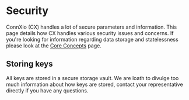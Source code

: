 # Security

ConnXio (CX) handles a lot of secure parameters and information. This page details how CX handles various security issues and concerns. If you're looking for information regarding data storage and statelessness please look at the [Core Concepts](/Core-Concepts) page.

## Storing keys

All keys are stored in a secure storage vault. We are loath to divulge too much information about how keys are stored, contact your representative directly if you have any questions.
